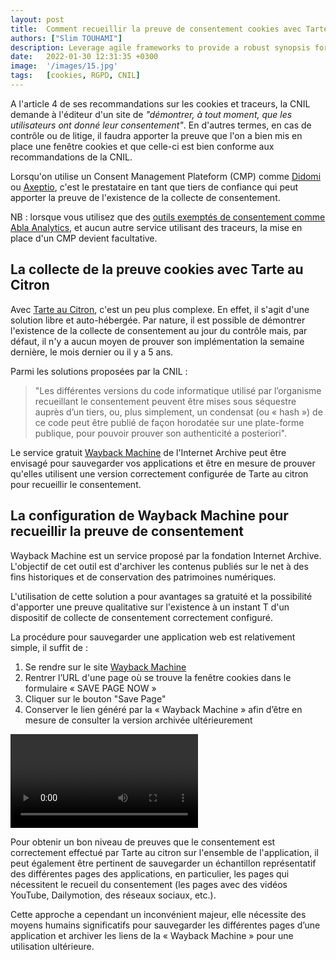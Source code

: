 ```yaml
---
layout: post
title:  Comment recueillir la preuve de consentement cookies avec Tarte au Citron ?
authors: ["Slim TOUHAMI"]
description: Leverage agile frameworks to provide a robust synopsis for high level overviews. Iterative a...
date:   2022-01-30 12:31:35 +0300
image:  '/images/15.jpg'
tags:   [cookies, RGPD, CNIL]
---
```


A l'article 4 de ses recommandations sur les cookies et traceurs, la CNIL demande à l'éditeur d'un site de *"démontrer, à tout moment, que les utilisateurs ont donné leur consentement"*. En d'autres termes, en cas de contrôle ou de litige, il faudra apporter la preuve que l'on a bien mis en place une fenêtre cookies et que celle-ci est bien conforme aux recommandations de la CNIL.

Lorsqu'on utilise un Consent Management Plateform (CMP) comme [Didomi](https://support.didomi.io/fr/les-traceurs-exempt%C3%A9s-de-consentement-1) ou [Axeptio](https://www.axeptio.eu/post/quels-sont-les-cookies-exemptes-de-consentement), c'est le prestataire en tant que tiers de confiance qui peut apporter la preuve de l'existence de la collecte de consentement.

NB : lorsque vous utilisez que des [outils exemptés de consentement comme Abla Analytics](https://abla.io), et aucun autre service utilisant des traceurs, la mise en place d'un CMP devient facultative.

## La collecte de la preuve cookies avec Tarte au Citron

Avec [Tarte au Citron](https://tarteaucitron.io/fr/), c'est un peu plus complexe. En effet, il s'agit d'une solution libre et auto-hébergée. Par nature, il est possible de démontrer l'existence de la collecte de consentement au jour du contrôle mais, par défaut, il n'y a aucun moyen de prouver son implémentation la semaine dernière, le mois dernier ou il y a 5 ans.

Parmi les solutions proposées par la CNIL : 

> "Les différentes versions du code informatique utilisé par l’organisme recueillant le consentement peuvent être mises sous séquestre auprès d’un tiers, ou, plus simplement, un condensat (ou « hash ») de ce code peut être publié de façon horodatée sur une plate-forme publique, pour pouvoir prouver son authenticité a posteriori".

Le service gratuit [Wayback Machine](https://web.archive.org/) de l'Internet Archive peut être envisagé pour sauvegarder vos applications et être en mesure de prouver qu'elles utilisent une version correctement configurée de Tarte au citron pour recueillir le consentement.
 
## La configuration de Wayback Machine pour recueillir la preuve de consentement

Wayback Machine est un service proposé par la fondation Internet Archive. L'objectif de cet outil est d'archiver les contenus publiés sur le net à des fins historiques et de conservation des patrimoines numériques.

L'utilisation de cette solution a pour avantages sa gratuité et la possibilité d'apporter une preuve qualitative sur l'existence à un instant T d'un dispositif de collecte de consentement correctement configuré.

La procédure pour sauvegarder une application web est relativement simple, il suffit de :

1. Se rendre sur le site [Wayback Machine](https://web.archive.org/save/)
2. Rentrer l’URL d'une page où se trouve la fenêtre cookies dans le formulaire « SAVE PAGE NOW » 
3. Cliquer sur le bouton "Save Page"
4. Conserver le lien généré par la « Wayback Machine » afin d’être en mesure de consulter la version archivée ultérieurement

<video controls loop><source src="https://abla.io/img/webbackmachine.mp4" type="video/mp4"></video>

Pour obtenir un bon niveau de preuves que le consentement est correctement effectué par Tarte au citron sur l'ensemble de l'application, il peut également être pertinent de sauvegarder un échantillon représentatif des différentes pages des applications, en particulier, les pages qui nécessitent le recueil du consentement (les pages avec des vidéos YouTube, Dailymotion, des réseaux sociaux, etc.).

Cette approche a cependant un inconvénient majeur, elle nécessite des moyens humains significatifs pour sauvegarder les différentes pages d’une application et archiver les liens de la « Wayback Machine » pour une utilisation ultérieure.